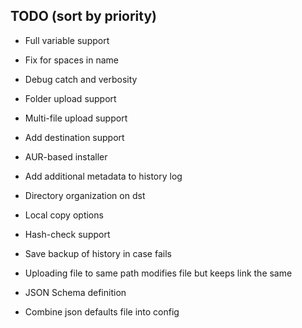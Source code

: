 ## TODO (sort by priority)

- Full variable support

- Fix for spaces in name

- Debug catch and verbosity

- Folder upload support

- Multi-file upload support

- Add destination support

- AUR-based installer

- Add additional metadata to history log

- Directory organization on dst

- Local copy options

- Hash-check support

- Save backup of history in case fails

- Uploading file to same path modifies file but keeps link the same

- JSON Schema definition

- Combine json defaults file into config
